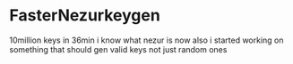 # FasterNezurkeygen
10million keys in 36min i know what nezur is now also i started working on something that should gen valid keys not just random ones

